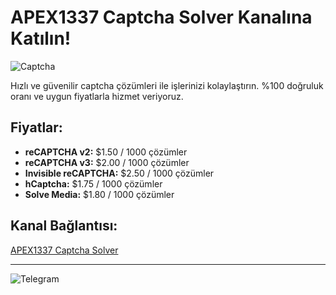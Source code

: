 # APEX1337 Captcha Solver Kanalına Katılın!

![Captcha](https://media.istockphoto.com/id/1165337623/tr/vekt%C3%B6r/recaptcha-simgesi.jpg?s=612x612&w=is&k=20&c=U9d0krm327u8paFwEuW_10psSldQFfzDjDngHNL49-0=)

Hızlı ve güvenilir captcha çözümleri ile işlerinizi kolaylaştırın. %100 doğruluk oranı ve uygun fiyatlarla hizmet veriyoruz.

## Fiyatlar:
- **reCAPTCHA v2:** $1.50 / 1000 çözümler
- **reCAPTCHA v3:** $2.00 / 1000 çözümler
- **Invisible reCAPTCHA:** $2.50 / 1000 çözümler
- **hCaptcha:** $1.75 / 1000 çözümler
- **Solve Media:** $1.80 / 1000 çözümler

## Kanal Bağlantısı:
[APEX1337 Captcha Solver](https://t.me/APEX1337CaptchaSolver)

---

![Telegram](https://encrypted-tbn0.gstatic.com/images?q=tbn:ANd9GcTf_F76R7T3m9ENB_pcersA4YdIHqZcbP5P6onnuUGEdg&s)
